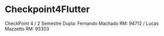 # Checkpoint4Flutter
CheckPoint 4 / 2 Semestre
Dupla: Fernando Machado RM: 94712 / Lucas Mazzetto RM: 93303
